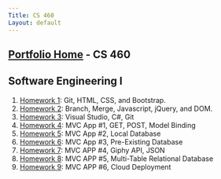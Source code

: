 ```yaml
---
Title: CS 460
Layout: default
---
```

## [Portfolio Home](https://mgeorgebrown89.github.io/CS-Portfolio/) - CS 460
## Software Engineering I

1. [Homework 1](hw1): Git, HTML, CSS, and Bootstrap.
2. [Homework 2](hw2): Branch, Merge, Javascript, jQuery, and DOM.
3. [Homework 3](hw3): Visual Studio, C#, Git 
4. [Homework 4](hw4): MVC App #1, GET, POST, Model Binding
5. [Homework 5](hw5): MVC App #2, Local Database
6. [Homework 6](hw6): MVC App #3, Pre-Existing Database
7. [Homework 7](hw7): MVC APP #4, Giphy API, JSON
8. [Homework 8](hw8): MVC APP #5, Multi-Table Relational Database
9. [Homework 9](hw9): MVC APP #6, Cloud Deployment
